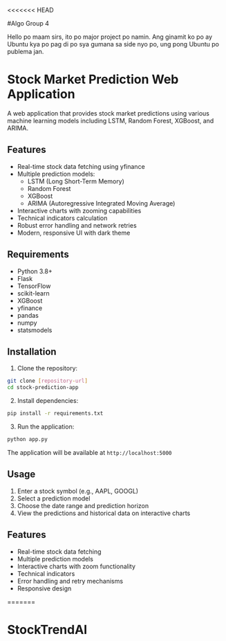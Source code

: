 <<<<<<< HEAD

#Algo Group 4

Hello po maam sirs, ito po major project po namin. Ang ginamit ko po ay Ubuntu kya po pag di po sya gumana sa side nyo po, ung pong Ubuntu po publema jan.

# Stock Market Prediction Web Application

A web application that provides stock market predictions using various machine learning models including LSTM, Random Forest, XGBoost, and ARIMA.

## Features

- Real-time stock data fetching using yfinance
- Multiple prediction models:
  - LSTM (Long Short-Term Memory)
  - Random Forest
  - XGBoost
  - ARIMA (Autoregressive Integrated Moving Average)
- Interactive charts with zooming capabilities
- Technical indicators calculation
- Robust error handling and network retries
- Modern, responsive UI with dark theme

## Requirements

- Python 3.8+
- Flask
- TensorFlow
- scikit-learn
- XGBoost
- yfinance
- pandas
- numpy
- statsmodels

## Installation

1. Clone the repository:
```bash
git clone [repository-url]
cd stock-prediction-app
```

2. Install dependencies:
```bash
pip install -r requirements.txt
```

3. Run the application:
```bash
python app.py
```

The application will be available at `http://localhost:5000`

## Usage

1. Enter a stock symbol (e.g., AAPL, GOOGL)
2. Select a prediction model
3. Choose the date range and prediction horizon
4. View the predictions and historical data on interactive charts

## Features

- Real-time stock data fetching
- Multiple prediction models
- Interactive charts with zoom functionality
- Technical indicators
- Error handling and retry mechanisms
- Responsive design

=======
# StockTrendAI



